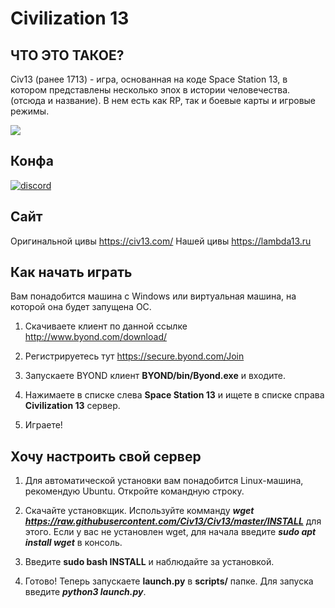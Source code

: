 # Civilization 13
<!--
[![Build Status](https://travis-ci.com/Civ13/Civ13.svg?branch=master)](https://travis-ci.com/Civ13/Civ13)
![GitHub code size in bytes](https://img.shields.io/github/languages/code-size/civ13/civ13.svg?style=flat)
![GitHub repo size](https://img.shields.io/github/repo-size/civ13/civ13.svg?style=flat)
-->
## ЧТО ЭТО ТАКОЕ?

Civ13 (ранее 1713) - игра, основанная на коде Space Station 13, в котором представлены несколько эпох в истории человечества. (отсюда и название). В нем есть как RP, так и боевые карты и игровые режимы.

<kbd>
 <img src="https://i.imgur.com/napac0L.png">
</kbd>


## Конфа
[![discord](https://discord.com/api/guilds/896037329888764004/widget.png)](https://vk.cc/cpakPw)


## Сайт
Оригинальной цивы https://civ13.com/
Нашей цивы https://lambda13.ru

## Как начать играть
Вам понадобится машина с Windows или виртуальная машина, на которой она будет запущена ОС.

1. Скачиваете клиент по данной ссылке http://www.byond.com/download/

2. Регистрируетесь тут https://secure.byond.com/Join

3. Запускаете BYOND клиент **BYOND/bin/Byond.exe** и входите.

4. Нажимаете в списке слева **Space Station 13** и ищете в списке справа **Civilization 13** сервер.

5. Играете!


## Хочу настроить свой сервер
1. Для автоматической установки вам понадобится Linux-машина, рекомендую Ubuntu. Откройте командную строку.
 
2. Скачайте установкщик. Используйте комманду ***wget https://raw.githubusercontent.com/Civ13/Civ13/master/INSTALL*** для этого. Если у вас не установлен wget, для начала введите ***sudo apt install wget*** в консоль.

3. Введите **sudo bash INSTALL** и наблюдайте за установкой.

4. Готово! Теперь запускаете **launch.py** в **scripts/** папке. Для запуска введите ***python3 launch.py***.